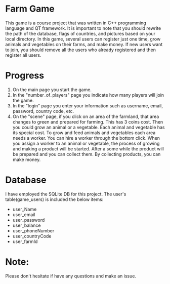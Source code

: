 # Farm Game
This game is a course project that was written in C++ programming language and QT framework. It is important to note that you should rewrite the path of the database, flags of countries, and pictures based on your local directory.
In this game, several users can register just one time, grow animals and vegetables on their farms, and make money. 
If new users want to join, you should remove all the users who already registered and then register all users.  

# Progress
1. On the main page you start the game. 
2. In the "number_of_players" page you indicate how many players will join the game.
3. In the "login" page you enter your information such as username, email, password, country code, etc.   
4. On the "scene" page, if you click on an area of the farmland, that area changes to green and prepared for farming. This has 3 coins cost. Then you could grow an animal or a vegetable. Each animal and vegetable has its special cost. To grow and feed animals and vegetables each area needs a worker. You can hire a worker through the bottom click. When you assign a worker to an animal or vegetable, the process of growing and making a product will be started. After a some while the product will be prepared and you can collect them. By collecting products, you can make money.  

# Database
I have employed the SQLite DB for this project. The user's table(game_users) is included the below items:

- user_Name
- user_email
- user_password
- user_balance
- user_phoneNumber
- user_countryCode
- user_farmId

# Note: 
Please don't hesitate if have any questions and make an issue. 

